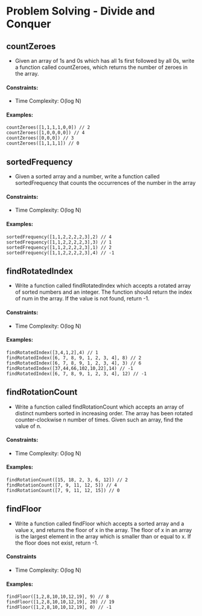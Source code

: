 # Problem Solving - Divide and Conquer

## countZeroes
* Given an array of 1s and 0s which has all 1s first followed by all 0s, write a function called countZeroes, which returns the number of zeroes in the array.

#### Constraints:

- Time Complexity: O(log N)

#### Examples:
```
countZeroes([1,1,1,1,0,0]) // 2
countZeroes([1,0,0,0,0]) // 4
countZeroes([0,0,0]) // 3
countZeroes([1,1,1,1]) // 0
```

## sortedFrequency
* Given a sorted array and a number, write a function called sortedFrequency that counts the occurrences of the number in the array

#### Constraints:

- Time Complexity: O(log N)

#### Examples:
```
sortedFrequency([1,1,2,2,2,2,3],2) // 4
sortedFrequency([1,1,2,2,2,2,3],3) // 1
sortedFrequency([1,1,2,2,2,2,3],1) // 2
sortedFrequency([1,1,2,2,2,2,3],4) // -1
```

## findRotatedIndex
* Write a function called findRotatedIndex which accepts a rotated array of sorted numbers and an integer. The function should return the index of num in the array. If the value is not found, return -1.

#### Constraints:

- Time Complexity: O(log N)

#### Examples:
```
findRotatedIndex([3,4,1,2],4) // 1
findRotatedIndex([6, 7, 8, 9, 1, 2, 3, 4], 8) // 2
findRotatedIndex([6, 7, 8, 9, 1, 2, 3, 4], 3) // 6
findRotatedIndex([37,44,66,102,10,22],14) // -1
findRotatedIndex([6, 7, 8, 9, 1, 2, 3, 4], 12) // -1
```

## findRotationCount
* Write a function called findRotationCount which accepts an array of distinct numbers sorted in increasing order. The array has been rotated counter-clockwise n number of times. Given such an array, find the value of n.

#### Constraints:

- Time Complexity: O(log N)

#### Examples:
```
findRotationCount([15, 18, 2, 3, 6, 12]) // 2
findRotationCount([7, 9, 11, 12, 5]) // 4
findRotationCount([7, 9, 11, 12, 15]) // 0
```

## findFloor
* Write a function called findFloor which accepts a sorted array and a value x, and returns the floor of x in the array. The floor of x in an array is the largest element in the array which is smaller than or equal to x. If the floor does not exist, return -1.

#### Constraints

- Time Complexity: O(log N)

#### Examples:
```
findFloor([1,2,8,10,10,12,19], 9) // 8
findFloor([1,2,8,10,10,12,19], 20) // 19
findFloor([1,2,8,10,10,12,19], 0) // -1
```